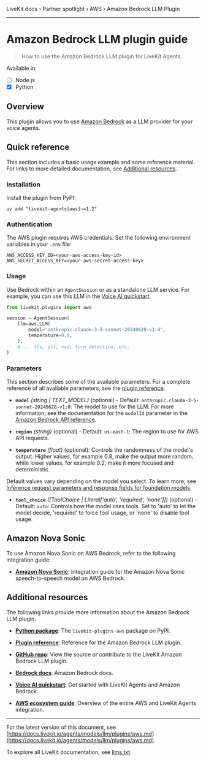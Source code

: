 LiveKit docs › Partner spotlight › AWS › Amazon Bedrock LLM Plugin

---

# Amazon Bedrock LLM plugin guide

> How to use the Amazon Bedrock LLM plugin for LiveKit Agents.

Available in:
- [ ] Node.js
- [x] Python

## Overview

This plugin allows you to use [Amazon Bedrock](https://docs.aws.amazon.com/bedrock/latest/userguide/what-is-bedrock.html) as a LLM provider for your voice agents.

## Quick reference

This section includes a basic usage example and some reference material. For links to more detailed documentation, see [Additional resources](#additional-resources).

### Installation

Install the plugin from PyPI:

```shell
uv add "livekit-agents[aws]~=1.2"

```

### Authentication

The AWS plugin requires AWS credentials. Set the following environment variables in your `.env` file:

```shell
AWS_ACCESS_KEY_ID=<your-aws-access-key-id>
AWS_SECRET_ACCESS_KEY=<your-aws-secret-access-key>

```

### Usage

Use Bedrock within an `AgentSession` or as a standalone LLM service. For example, you can use this LLM in the [Voice AI quickstart](https://docs.livekit.io/agents/start/voice-ai.md).

```python
from livekit.plugins import aws

session = AgentSession(
    llm=aws.LLM(
        model="anthropic.claude-3-5-sonnet-20240620-v1:0",
        temperature=0.8,
    ),
    # ... tts, stt, vad, turn_detection, etc.
)

```

### Parameters

This section describes some of the available parameters. For a complete reference of all available parameters, see the [plugin reference](https://docs.livekit.io/reference/python/v1/livekit/plugins/aws/index.html.md#livekit.plugins.aws.LLM).

- **`model`** _(string | TEXT_MODEL)_ (optional) - Default: `anthropic.claude-3-5-sonnet-20240620-v1:0`: The model to use for the LLM. For more information, see the documentation for the `modelId` parameter in the [Amazon Bedrock API reference](https://boto3.amazonaws.com/v1/documentation/api/latest/reference/services/bedrock-runtime/client/converse_stream.html).

- **`region`** _(string)_ (optional) - Default: `us-east-1`: The region to use for AWS API requests.

- **`temperature`** _(float)_ (optional): Controls the randomness of the model's output. Higher values, for example 0.8, make the output more random, while lower values, for example 0.2, make it more focused and deterministic.

Default values vary depending on the model you select. To learn more, see [Inference request parameters and response fields for foundation models](https://docs.aws.amazon.com/bedrock/latest/userguide/model-parameters.html).

- **`tool_choice`** _([ToolChoice | Literal['auto', 'required', 'none']])_ (optional) - Default: `auto`: Controls how the model uses tools. Set to 'auto' to let the model decide, 'required' to force tool usage, or 'none' to disable tool usage.

## Amazon Nova Sonic

To use Amazon Nova Sonic on AWS Bedrock, refer to the following integration guide:

- **[Amazon Nova Sonic](https://docs.livekit.io/agents/models/realtime/plugins/nova-sonic.md)**: Integration guide for the Amazon Nova Sonic speech-to-speech model on AWS Bedrock.

## Additional resources

The following links provide more information about the Amazon Bedrock LLM plugin.

- **[Python package](https://pypi.org/project/livekit-plugins-aws/)**: The `livekit-plugins-aws` package on PyPI.

- **[Plugin reference](https://docs.livekit.io/reference/python/v1/livekit/plugins/aws/index.html.md#livekit.plugins.aws.LLM)**: Reference for the Amazon Bedrock LLM plugin.

- **[GitHub repo](https://github.com/livekit/agents/tree/main/livekit-plugins/livekit-plugins-aws)**: View the source or contribute to the LiveKit Amazon Bedrock LLM plugin.

- **[Bedrock docs](https://docs.aws.amazon.com/bedrock/latest/userguide/what-is-bedrock.html)**: Amazon Bedrock docs.

- **[Voice AI quickstart](https://docs.livekit.io/agents/start/voice-ai.md)**: Get started with LiveKit Agents and Amazon Bedrock.

- **[AWS ecosystem guide](https://docs.livekit.io/agents/integrations/aws.md)**: Overview of the entire AWS and LiveKit Agents integration.

---


For the latest version of this document, see [https://docs.livekit.io/agents/models/llm/plugins/aws.md](https://docs.livekit.io/agents/models/llm/plugins/aws.md).

To explore all LiveKit documentation, see [llms.txt](https://docs.livekit.io/llms.txt).
